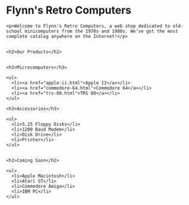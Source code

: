 <html>
  <head>
    <title>Flynn's Retro Computers</title>
  </head>

  <body>
    <h1>Flynn's Retro Computers</h1>

    <p>Welcome to Flynn's Retro Computers, a web shop dedicated to old-school minicomputers from the 1970s and 1980s. We've got the most complete catalog anywhere on the Internet!</p>


    <h2>Our Products</h2>


    <h3>Microcomputers</h3>

    <ul>
      <li><a href="apple-ii.html">Apple II</a></li>
      <li><a href="commodore-64.html">Commodore 64</a></li>
      <li><a href="trs-80.html">TRS 80</a></li>
    </ul>

    <h3>Accessories</h3>

    <ul>
      <li>5.25 Floppy Disks</li>
      <li>1200 Baud Modem</li>
      <li>Disk Drive</li>
      <li>Printer</li>
    </ul>


    <h2>Coming Soon</h2>

    <ul>
      <li>Apple Macintosh</li>
      <li>Atari ST</li>
      <li>Commodore Amiga</li>
      <li>IBM PC</li>
    </ul>

  </body>
</html>
